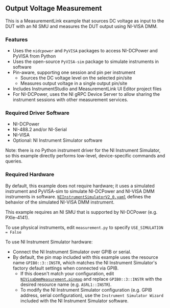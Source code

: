 ## Output Voltage Measurement

This is a MeasurementLink example that sources DC voltage as input to the DUT with an NI SMU and measures the DUT output using NI-VISA DMM.

### Features

- Uses the `nidcpower` and `PyVISA` packages to access NI-DCPower and PyVISA from Python
- Uses the open-source `PyVISA-sim` package to simulate instruments in software
- Pin-aware, supporting one session and pin per instrument
  - Sources the DC voltage level on the selected pin/site
  - Measures output voltage in a single output pin/site
- Includes InstrumentStudio and MeasurementLink UI Editor project files
- For NI-DCPower, uses the NI gRPC Device Server to allow sharing the instrument sessions with other measurement services.

### Required Driver Software

- NI-DCPower
- NI-488.2 and/or NI-Serial
- NI-VISA
- Optional: NI Instrument Simulator software

Note: there is no Python instrument driver for the NI Instrument Simulator, so
this example directly performs low-level, device-specific commands and queries.

### Required Hardware

By default, this example does not require hardware; it uses a simulated instrument and PyVISA-sim to simulate NI-DCPower and NI-VISA DMM instruments in software. [`NIInstrumentSimulatorV2_0.yaml`](./NIInstrumentSimulatorV2_0.yaml) defines the behavior of the simulated NI-VISA DMM instrument.

This example requires an NI SMU that is supported by NI-DCPower (e.g. PXIe-4141).

To use physical instruments, edit `measurement.py` to specify `USE_SIMULATION = False`

To use NI Instrument Simulator hardware:

- Connect the NI Instrument Simulator over GPIB or serial.
- By default, the pin map included with this example uses the resource name
  `GPIB0::3::INSTR`, which matches the NI Instrument Simulator's factory default
  settings when connected via GPIB.
  - If this doesn't match your configuration, edit
    [`NIVisaDmmMeasurement.pinmap`](./NIVisaDmmMeasurement.pinmap) and replace
    `GPIB0::3::INSTR` with the desired resource name (e.g. `ASRL1::INSTR`).
  - To modify the NI Instrument Simulator configuration (e.g. GPIB address,
    serial configuration), use the `Instrument Simulator Wizard` included with
    the NI Instrument Simulator software.

